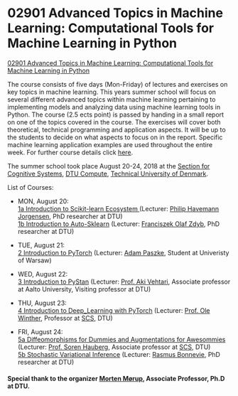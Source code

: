 # 02901 Advanced Topics in Machine Learning: Computational Tools for Machine Learning in Python

[02901 Advanced Topics in Machine Learning: Computational Tools for Machine Learning in Python](http://www2.imm.dtu.dk/courses/02901/)

The course consists of five days (Mon-Friday) of lectures and exercises on key topics in machine learning. This years summer school will focus on several different advanced topics within machine learning pertaining to implementing models and analyzing data using machine learning tools in Python. The course (2.5 ects point) is passed by handing in a small report on one of the topics covered in the course. The exercises will cover both theoretical, technical programming and application aspects. It will be up to the students to decide on what aspects to focus on in the report. Specific machine learning application examples are used throughout the entire week. For further course details click [here](https://github.com/kabartay/MLSS-DTU-SCS-2018/blob/master/courseprogramme.pdf).

The summer school took place August 20-24, 2018 at the [Section for Cognitive Systems](http://www.compute.dtu.dk/english/research/Cogsys), [DTU Compute](http://www.compute.dtu.dk/english), [Technical University of Denmark](http://www.dtu.dk/english).  

List of Courses:

* MON, August 20:  
[1a Introduction to Scikit-learn Ecosystem ](https://github.com/kabartay/MLSS-DTU-SCS-2018/tree/master/1a-Introduction_to_Scikit-learn_Ecosystem%20) (Lecturer: [Philip Havemann Jorgensen](https://www.dtu.dk/english/service/phonebook/person?id=70543&tab=3&qt=dtuprojectquery), PhD researcher at DTU)  
[1b Introduction to Auto-Sklearn](https://github.com/kabartay/MLSS-DTU-SCS-2018/tree/master/1b-Introduction_to_Auto-Sklearn) (Lecturer: [Franciszek Olaf Zdyb](https://www.compute.dtu.dk/english/research/cogsys/research/phd-projects/phd-franciszek-olaf-zdyb), PhD researcher at DTU)  

* TUE, August 21:  
[2 Introduction to PyTorch](https://github.com/kabartay/MLSS-DTU-SCS-2018/tree/master/2-Introduction_to_PyTorch) (Lecturer: [Adam Paszke](https://scholar.google.com/citations?user=LkVtZkQAAAAJ&hl=en), Student at Univeristy of Warsaw)  

* WED, August 22:  
[3 Introduction to PyStan](https://github.com/kabartay/MLSS-DTU-SCS-2018/tree/master/3-Introduction_to_PyStan) (Lecturer: [Prof. Aki Vehtari](https://users.aalto.fi/~ave/), Associate professor at Aalto University, Visiting professor at DTU)  

* THU, August 23:  
[4 Introduction to Deep_Learning with PyTorch](https://github.com/kabartay/MLSS-DTU-SCS-2018/tree/master/4-Introduction_to_Deep_Learning_with_PyTorch) (Lecturer: [Prof. Ole Winther](http://cogsys.imm.dtu.dk/staff/winther/), Professor at [SCS](http://www.compute.dtu.dk/english/research/cogsys), DTU)  

* FRI, August 24:  
[5a Diffeomorphisms for Dummies and Augmentations for Awesommies](https://github.com/kabartay/MLSS-DTU-SCS-2018/tree/master/5a-Diffeomorphisms_for_Dummies_and_Augmentations_for_Awesommies%20) (Lecturer: [Prof. Soren Hauberg](http://www2.compute.dtu.dk/~sohau/), Associate professor at [SCS](http://www.compute.dtu.dk/english/research/cogsys), DTU)  
[5b Stochastic Variational Inference](https://github.com/kabartay/MLSS-DTU-SCS-2018/tree/master/5b-Stochastic_Variational_Inference) (Lecturer: [Rasmus Bonnevie](http://www2.compute.dtu.dk/~rabo/), PhD researcher at DTU)  

#### Special thank to the organizer [Morten Mørup](http://www.mortenmorup.dk/), Associate Professor, Ph.D at DTU.
